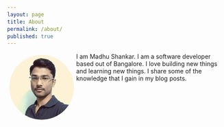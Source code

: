 ```yaml
---
layout: page
title: About
permalink: /about/
published: true
---
```

<style>
.img-circle {
    border-radius: 50%;
    float: left;
    margin-top: 5px;
    margin-bottom: 5px;
    margin-right: 5px;
    margin-left: 5px;
}
</style>

<img class="img-circle" src="/images/MadhuShankar_Pic.jpg" width="30%"> I am Madhu Shankar. I am a software developer based out of Bangalore. I love building new things and learning new things. I share some of the knowledge that I gain in my blog posts.
